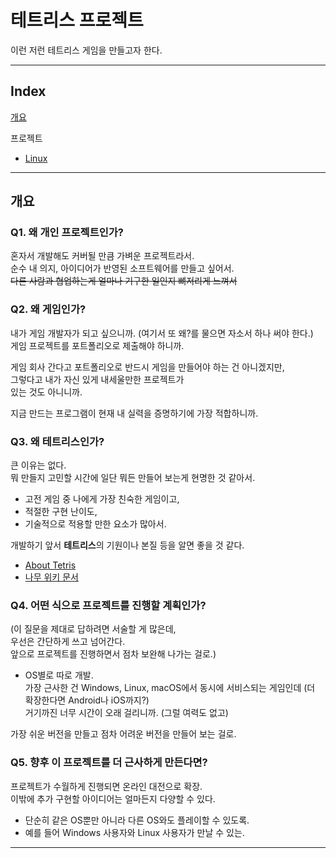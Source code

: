 # 테트리스 프로젝트

이런 저런 테트리스 게임을 만들고자 한다.  

---

## Index

[개요](#개요)

프로젝트
- [Linux](./Linux/)

---

## 개요

### Q1. 왜 개인 프로젝트인가?

혼자서 개발해도 커버될 만큼 가벼운 프로젝트라서.  
순수 내 의지, 아이디어가 반영된 소프트웨어를 만들고 싶어서.  
~~다른 사람과 협업하는게 얼마나 기구한 일인지 뼈저리게 느껴서~~


### Q2. 왜 게임인가?
내가 게임 개발자가 되고 싶으니까. (여기서 또 왜?를 물으면 자소서 하나 써야 한다.)  
게임 프로젝트를 포트폴리오로 제출해야 하니까.

게임 회사 간다고 포트폴리오로
반드시 게임을 만들어야 하는 건 아니겠지만,  
그렇다고 내가 자신 있게 내세울만한 프로젝트가  
있는 것도 아니니까.

지금 만드는 프로그램이 현재 내 실력을 증명하기에 가장 적합하니까.

### Q3. 왜 테트리스인가?

큰 이유는 없다.  
뭐 만들지 고민할 시간에 일단 뭐든 만들어 보는게 현명한 것 같아서.  

- 고전 게임 중 나에게 가장 친숙한 게임이고,  
- 적절한 구현 난이도,  
- 기술적으로 적용할 만한 요소가 많아서.  

개발하기 앞서 **테트리스**의 기원이나 본질 등을 알면 좋을 것 같다.  
- [About Tetris](https://tetris.com/about-us)
- [나무 위키 문서](https://namu.wiki/w/%ED%85%8C%ED%8A%B8%EB%A6%AC%EC%8A%A4)

### Q4. 어떤 식으로 프로젝트를 진행할 계획인가?

(이 질문을 제대로 답하려면 서술할 게 많은데,  
우선은 간단하게 쓰고 넘어간다.  
앞으로 프로젝트를 진행하면서 점차 보완해 나가는 걸로.)

- OS별로 따로 개발.  
    가장 근사한 건 Windows, Linux, macOS에서 동시에 서비스되는 게임인데 (더 확장한다면 Android나 iOS까지?)  
    거기까진 너무 시간이 오래 걸리니까. (그럴 여력도 없고)

가장 쉬운 버전을 만들고 점차 어려운 버전을 만들어 보는 걸로.

### Q5. 향후 이 프로젝트를 더 근사하게 만든다면?

프로젝트가 수월하게 진행되면 온라인 대전으로 확장.  
이밖에 추가 구현할 아이디어는 얼마든지 다양할 수 있다.  

* 단순히 같은 OS뿐만 아니라 다른 OS와도 플레이할 수 있도록.  
* 예를 들어 Windows 사용자와 Linux 사용자가 만날 수 있는.



---